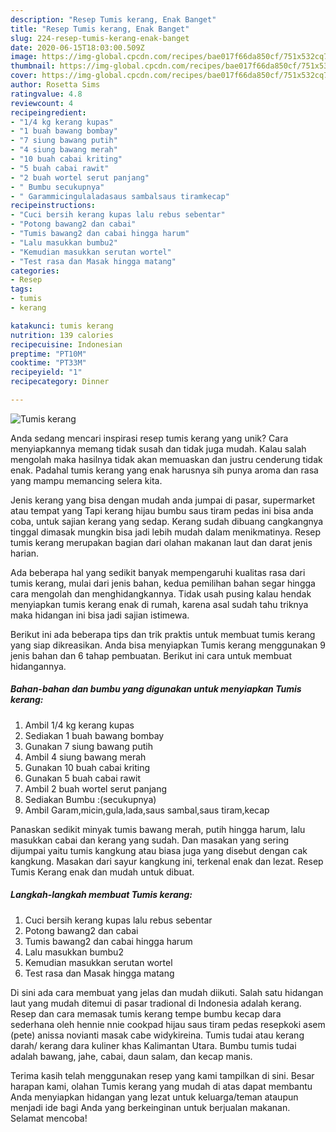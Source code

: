 ```yaml
---
description: "Resep Tumis kerang, Enak Banget"
title: "Resep Tumis kerang, Enak Banget"
slug: 224-resep-tumis-kerang-enak-banget
date: 2020-06-15T18:03:00.509Z
image: https://img-global.cpcdn.com/recipes/bae017f66da850cf/751x532cq70/tumis-kerang-foto-resep-utama.jpg
thumbnail: https://img-global.cpcdn.com/recipes/bae017f66da850cf/751x532cq70/tumis-kerang-foto-resep-utama.jpg
cover: https://img-global.cpcdn.com/recipes/bae017f66da850cf/751x532cq70/tumis-kerang-foto-resep-utama.jpg
author: Rosetta Sims
ratingvalue: 4.8
reviewcount: 4
recipeingredient:
- "1/4 kg kerang kupas"
- "1 buah bawang bombay"
- "7 siung bawang putih"
- "4 siung bawang merah"
- "10 buah cabai kriting"
- "5 buah cabai rawit"
- "2 buah wortel serut panjang"
- " Bumbu secukupnya"
- " Garammicingulaladasaus sambalsaus tiramkecap"
recipeinstructions:
- "Cuci bersih kerang kupas lalu rebus sebentar"
- "Potong bawang2 dan cabai"
- "Tumis bawang2 dan cabai hingga harum"
- "Lalu masukkan bumbu2"
- "Kemudian masukkan serutan wortel"
- "Test rasa dan Masak hingga matang"
categories:
- Resep
tags:
- tumis
- kerang

katakunci: tumis kerang 
nutrition: 139 calories
recipecuisine: Indonesian
preptime: "PT10M"
cooktime: "PT33M"
recipeyield: "1"
recipecategory: Dinner

---
```



![Tumis kerang](https://img-global.cpcdn.com/recipes/bae017f66da850cf/751x532cq70/tumis-kerang-foto-resep-utama.jpg)

Anda sedang mencari inspirasi resep tumis kerang yang unik? Cara menyiapkannya memang tidak susah dan tidak juga mudah. Kalau salah mengolah maka hasilnya tidak akan memuaskan dan justru cenderung tidak enak. Padahal tumis kerang yang enak harusnya sih punya aroma dan rasa yang mampu memancing selera kita.

Jenis kerang yang bisa dengan mudah anda jumpai di pasar, supermarket atau tempat yang Tapi kerang hijau bumbu saus tiram pedas ini bisa anda coba, untuk sajian kerang yang sedap. Kerang sudah dibuang cangkangnya tinggal dimasak mungkin bisa jadi lebih mudah dalam menikmatinya. Resep tumis kerang merupakan bagian dari olahan makanan laut dan darat jenis harian.

Ada beberapa hal yang sedikit banyak mempengaruhi kualitas rasa dari tumis kerang, mulai dari jenis bahan, kedua pemilihan bahan segar hingga cara mengolah dan menghidangkannya. Tidak usah pusing kalau hendak menyiapkan tumis kerang enak di rumah, karena asal sudah tahu triknya maka hidangan ini bisa jadi sajian istimewa.


Berikut ini ada beberapa tips dan trik praktis untuk membuat tumis kerang yang siap dikreasikan. Anda bisa menyiapkan Tumis kerang menggunakan 9 jenis bahan dan 6 tahap pembuatan. Berikut ini cara untuk membuat hidangannya.

<!--inarticleads1-->

##### Bahan-bahan dan bumbu yang digunakan untuk menyiapkan Tumis kerang:

1. Ambil 1/4 kg kerang kupas
1. Sediakan 1 buah bawang bombay
1. Gunakan 7 siung bawang putih
1. Ambil 4 siung bawang merah
1. Gunakan 10 buah cabai kriting
1. Gunakan 5 buah cabai rawit
1. Ambil 2 buah wortel serut panjang
1. Sediakan  Bumbu :(secukupnya)
1. Ambil  Garam,micin,gula,lada,saus sambal,saus tiram,kecap


Panaskan sedikit minyak tumis bawang merah, putih hingga harum, lalu masukkan cabai dan kerang yang sudah. Dan masakan yang sering dijumpai yaitu tumis kangkung atau biasa juga yang disebut dengan cak kangkung. Masakan dari sayur kangkung ini, terkenal enak dan lezat. Resep Tumis Kerang enak dan mudah untuk dibuat. 

<!--inarticleads2-->

##### Langkah-langkah membuat Tumis kerang:

1. Cuci bersih kerang kupas lalu rebus sebentar
1. Potong bawang2 dan cabai
1. Tumis bawang2 dan cabai hingga harum
1. Lalu masukkan bumbu2
1. Kemudian masukkan serutan wortel
1. Test rasa dan Masak hingga matang


Di sini ada cara membuat yang jelas dan mudah diikuti. Salah satu hidangan laut yang mudah ditemui di pasar tradional di Indonesia adalah kerang. Resep dan cara memasak tumis kerang tempe bumbu kecap dara sederhana oleh hennie nnie cookpad hijau saus tiram pedas resepkoki asem (pete) anissa novianti masak cabe widykireina. Tumis tudai atau kerang darah/ kerang dara kuliner khas Kalimantan Utara. Bumbu tumis tudai adalah bawang, jahe, cabai, daun salam, dan kecap manis. 

Terima kasih telah menggunakan resep yang kami tampilkan di sini. Besar harapan kami, olahan Tumis kerang yang mudah di atas dapat membantu Anda menyiapkan hidangan yang lezat untuk keluarga/teman ataupun menjadi ide bagi Anda yang berkeinginan untuk berjualan makanan. Selamat mencoba!
